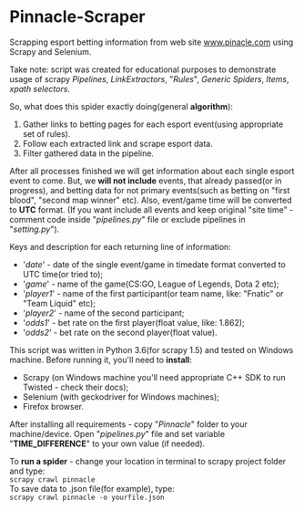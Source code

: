 # Pinnacle-Scraper
Scrapping esport betting information from web site www.pinacle.com using Scrapy and Selenium. 

Take note: script was created for educational purposes to demonstrate usage of scrapy *Pipelines*,
*LinkExtractors*, "<i>Rules</i>", *Generic Spiders*, *Items*, *xpath selectors*.

So, what does this spider exactly doing(general <b>algorithm</b>):
1. Gather links to betting pages for each esport event(using appropriate set of rules).
2. Follow each extracted link and scrape esport data.
3. Filter gathered data in the pipeline.

After all processes finished we will get information about each single esport event to come. But, we <b>will
not include</b> events, that already passed(or in progress), and betting data for not primary events(such as betting
on "first blood", "second map winner" etc). Also, event/game time will be converted to <b>UTC</b> format. (If you want
include all events and keep original "site time" - comment code inside "<i>pipelines.py</i>" file or exclude pipelines
in "<i>setting.py</i>").

Keys and description for each returning line of information:
- '<i>date</i>'  - date of the single event/game in timedate format converted to UTC time(or tried to);
- '<i>game</i>' - name of the game(CS:GO, League of Legends, Dota 2 etc);
- '<i>player1</i>' - name of the first participant(or team name, like: "Fnatic" or "Team Liquid" etc);
- '<i>player2</i>' - name of the second participant;
- '<i>odds1</i>' - bet rate on the first player(float value, like: 1.862);
- '<i>odds2</i>' - bet rate on the second player(float value).

This script was written in Python 3.6(for scrapy 1.5) and tested on Windows machine. Before running it,
 you'll need to <b>install</b>:
- Scrapy (on Windows machine you'll need appropriate C++ SDK to run Twisted - check their docs);
- Selenium (with geckodriver for Windows machines);
- Firefox browser.

After installing all requirements - copy "<i>Pinnacle</i>" folder to your machine/device. Open "<i>pipelines.py</i>" file
and set variable "<b>TIME_DIFFERENCE</b>" to your own value (if needed).

To <b>run a spider</b> - change your location in terminal to scrapy project folder and type:</br> 
```scrapy crawl pinnacle```</br>
To save data to .json file(for example), type:</br> 
```scrapy crawl pinnacle -o yourfile.json```
